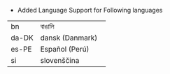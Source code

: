 - Added Language Support for Following languages

<table class="table table-bordered">
    <tr>
        <td style="width: 30%">bn</td>
        <td>বাঙালি</td>
    </tr>
    <tr>
        <td>da-DK</td>
        <td>dansk (Danmark)</td>
    </tr>
    <tr>
        <td>es-PE</td>
        <td>Español (Perú)</td>
    </tr>
    <tr>
        <td>si</td>
        <td>slovenščina</td>
    </tr>
</table>
